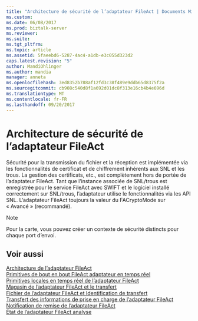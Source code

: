 ```yaml
---
title: "Architecture de sécurité de l’adaptateur FileAct | Documents Microsoft"
ms.custom: 
ms.date: 06/08/2017
ms.prod: biztalk-server
ms.reviewer: 
ms.suite: 
ms.tgt_pltfrm: 
ms.topic: article
ms.assetid: 5faeebd6-5287-4ac4-a1db-e3c055d323d2
caps.latest.revision: "5"
author: MandiOhlinger
ms.author: mandia
manager: anneta
ms.openlocfilehash: 3ed8352b788af12fd3c38f489e9ddb65d8375f2a
ms.sourcegitcommit: cb908c540d8f1a692d01dc8f313e16cb4b4e696d
ms.translationtype: MT
ms.contentlocale: fr-FR
ms.lasthandoff: 09/20/2017
---
```

# <a name="fileact-adapter-security-architecture"></a>Architecture de sécurité de l’adaptateur FileAct
Sécurité pour la transmission du fichier et la réception est implémentée via les fonctionnalités de certificat et de chiffrement inhérents aux SNL et les trous.  La gestion des certificats, etc., est complètement hors de portée de l’adaptateur FileAct. Tant que l’instance associée de SNL/trous est enregistrée pour le service FileAct avec SWIFT et le logiciel installé correctement sur SNL/trous, l’adaptateur utilise le fonctionnalités via les API SNL. L’adaptateur FileAct toujours la valeur du FACryptoMode sur « Avancé » (recommandé).  
  
> [!NOTE]
>  Pour la carte, vous pouvez créer un contexte de sécurité distincts pour chaque port d’envoi.  
  
## <a name="see-also"></a>Voir aussi  
 [Architecture de l’adaptateur FileAct](../../adapters-and-accelerators/fileact-interact/fileact-adapter-architecture.md)   
 [Primitives de bout en bout FileAct adaptateur en temps réel](../../adapters-and-accelerators/fileact-interact/fileact-adapter-real-time-end-to-end-primitives.md)   
 [Primitives locales en temps réel de l’adaptateur FileAct](../../adapters-and-accelerators/fileact-interact/fileact-adapter-real-time-local-primitives.md)   
 [Magasin de l’adaptateur FileAct et le transfert](../../adapters-and-accelerators/fileact-interact/fileact-adapter-store-and-forward.md)   
 [Fichier de l’adaptateur FileAct et Identification de transfert](../../adapters-and-accelerators/fileact-interact/fileact-adapter-file-and-transfer-identification.md)   
 [Transfert des informations de prise en charge de l’adaptateur FileAct](../../adapters-and-accelerators/fileact-interact/fileact-adapter-supporting-information-transfer.md)   
 [Notification de remise de l’adaptateur FileAct](../../adapters-and-accelerators/fileact-interact/fileact-adapter-delivery-notification.md)   
 [État de l’adaptateur FileAct analyse](../../adapters-and-accelerators/fileact-interact/fileact-adapter-status-monitoring.md)